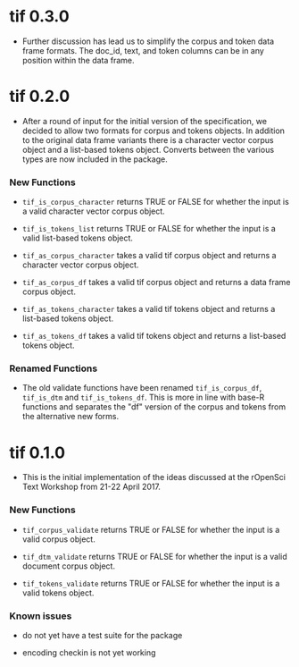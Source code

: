 # tif 0.3.0

* Further discussion has lead us to simplify the corpus and token data frame
formats. The doc_id, text, and token columns can be in any position within the
data frame.

# tif 0.2.0

* After a round of input for the initial version of the specification,
we decided to allow two formats for corpus and tokens objects. In addition
to the original data frame variants there is a character vector corpus
object and a list-based tokens object. Converts between the various types
are now included in the package.

### New Functions

* `tif_is_corpus_character` returns TRUE or FALSE for whether the input
is a valid character vector corpus object.

* `tif_is_tokens_list` returns TRUE or FALSE for whether the input
is a valid list-based tokens object.

* `tif_as_corpus_character` takes a valid tif corpus object and returns
a character vector corpus object.

* `tif_as_corpus_df` takes a valid tif corpus object and returns
a data frame corpus object.

* `tif_as_tokens_character` takes a valid tif tokens object and returns
a list-based tokens object.

* `tif_as_tokens_df` takes a valid tif tokens object and returns
a list-based tokens object.

### Renamed Functions

* The old validate functions have been renamed `tif_is_corpus_df`,
`tif_is_dtm` and `tif_is_tokens_df`. This is more in line with base-R
functions and separates the "df" version of the corpus and tokens from
the alternative new forms.

# tif 0.1.0

* This is the initial implementation of the ideas discussed at
the rOpenSci Text Workshop from 21-22 April 2017.

### New Functions

* `tif_corpus_validate` returns TRUE or FALSE for whether the input
is a valid corpus object.

* `tif_dtm_validate` returns TRUE or FALSE for whether the input is
a valid document corpus object.

* `tif_tokens_validate` returns TRUE or FALSE for whether the input is
a valid tokens object.

### Known issues

* do not yet have a test suite for the package

* encoding checkin is not yet working

